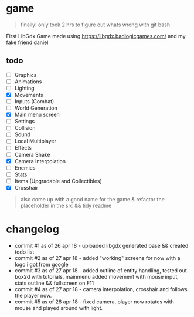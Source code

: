 # game
> finally! only took 2 hrs to figure out whats wrong with git bash

First LibGdx Game made using https://libgdx.badlogicgames.com/ and my fake friend daniel



## todo

- [ ] Graphics
- [ ] Animations
- [ ] Lighting
- [x] Movements
- [ ] Inputs (Combat)
- [ ] World Generation
- [x] Main menu screen
- [ ] Settings
- [ ] Collision
- [ ] Sound
- [ ] Local Multiplayer
- [ ] Effects
- [ ] Camera Shake
- [x] Camera Interpolation
- [ ] Enemies
- [ ] Stats
- [ ] Items (Upgradable and Collectibles)
- [x] Crosshair 

> also come up with a good name for the game & refactor the placeholder in the src && tidy readme

changelog
=====

- commit #1 as of 26 apr 18 - uploaded libgdx generated base && created todo list
- commit #2 as of 27 apr 18 - added "working" screens for now with a logo i got from google
- commit #3 as of 27 apr 18 - added outline of entity handling, tested out box2d with tutorials, mainmenu added movement with mouse input, stats outline && fullscreen on F11
- commit #4 as of 27 apr 18 - camera interpolation, crosshair and follows the player now.
- commit #5 as of 28 apr 18 - fixed camera, player now rotates with mouse and played around with light.
